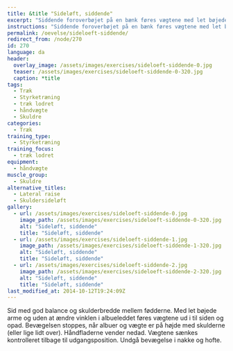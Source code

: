 ```yaml
---
title: &title "Sideløft, siddende"
excerpt: "Siddende foroverbøjet på en bænk føres vægtene med let bøjede arme ud i til siden og opad. Bevægelsen stoppes, når albuer er på højde med skulderne. Vægtene sænkes kontrolleret tilbage til udgangspositionen."
instructions: "Siddende foroverbøjet på en bænk føres vægtene med let bøjede arme ud i til siden og opad. Bevægelsen stoppes, når albuer er på højde med skulderne. Vægtene sænkes kontrolleret tilbage til udgangspositionen."
permalink: /oevelse/sideloeft-siddende/
redirect_from: /node/270
id: 270
language: da
header:
  overlay_image: /assets/images/exercises/sideloeft-siddende-0.jpg
  teaser: /assets/images/exercises/sideloeft-siddende-0-320.jpg
  caption: *title
tags:
  - Træk
  - Styrketræning
  - træk lodret
  - håndvægte
  - Skuldre
categories:
  - Træk
training_type: 
  - Styrketræning
training_focus: 
  - træk lodret
equipment:
  - håndvægte
muscle_group:
  - Skuldre
alternative_titles:
  - Lateral raise
  - Skuldersideløft
gallery:
  - url: /assets/images/exercises/sideloeft-siddende-0.jpg
    image_path: /assets/images/exercises/sideloeft-siddende-0-320.jpg
    alt: "Sideløft, siddende"
    title: "Sideløft, siddende"
  - url: /assets/images/exercises/sideloeft-siddende-1.jpg
    image_path: /assets/images/exercises/sideloeft-siddende-1-320.jpg
    alt: "Sideløft, siddende"
    title: "Sideløft, siddende"
  - url: /assets/images/exercises/sideloeft-siddende-2.jpg
    image_path: /assets/images/exercises/sideloeft-siddende-2-320.jpg
    alt: "Sideløft, siddende"
    title: "Sideløft, siddende"
last_modified_at: 2014-10-12T19:24:09Z
---
```


Sid med god balance og skulderbredde mellem fødderne. Med let bøjede arme og uden at ændre vinklen i albueleddet føres vægtene ud i til siden og opad. Bevægelsen stoppes, når albuer og vægte er på højde med skulderne (eller lige lidt over). Håndfladerne vender nedad. Vægtene sænkes kontrolleret tilbage til udgangsposition. Undgå bevægelse i nakke og hofte.
